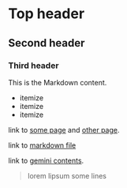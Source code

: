 # Top header
## Second header
### Third header

This is the Markdown content.

- itemize
- itemize
- itemize

link to [some page](https://www.example.com) and [other page](https://www.google.com).

link to [markdown file](/foo/)

link to [gemini contents](gemini://gemini.circumlunar.space).

> lorem lipsum
> some lines
